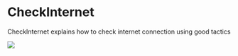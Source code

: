 # CheckInternet
CheckInternet explains how to check internet connection using good tactics 

<img src ="sample1"/>
